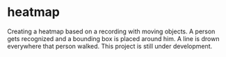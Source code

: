 # heatmap
Creating a heatmap based on a recording with moving objects. A person gets recognized and a bounding box is placed around him. A line is drown everywhere that person walked.
This project is still under development.
